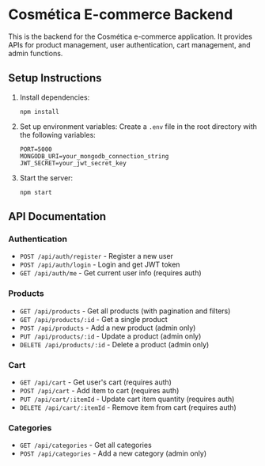 
# Cosmética E-commerce Backend

This is the backend for the Cosmética e-commerce application. It provides APIs for product management, user authentication, cart management, and admin functions.

## Setup Instructions

1. Install dependencies:
   ```
   npm install
   ```

2. Set up environment variables:
   Create a `.env` file in the root directory with the following variables:
   ```
   PORT=5000
   MONGODB_URI=your_mongodb_connection_string
   JWT_SECRET=your_jwt_secret_key
   ```

3. Start the server:
   ```
   npm start
   ```

## API Documentation

### Authentication
- `POST /api/auth/register` - Register a new user
- `POST /api/auth/login` - Login and get JWT token
- `GET /api/auth/me` - Get current user info (requires auth)

### Products
- `GET /api/products` - Get all products (with pagination and filters)
- `GET /api/products/:id` - Get a single product
- `POST /api/products` - Add a new product (admin only)
- `PUT /api/products/:id` - Update a product (admin only)
- `DELETE /api/products/:id` - Delete a product (admin only)

### Cart
- `GET /api/cart` - Get user's cart (requires auth)
- `POST /api/cart` - Add item to cart (requires auth)
- `PUT /api/cart/:itemId` - Update cart item quantity (requires auth)
- `DELETE /api/cart/:itemId` - Remove item from cart (requires auth)

### Categories
- `GET /api/categories` - Get all categories
- `POST /api/categories` - Add a new category (admin only)
